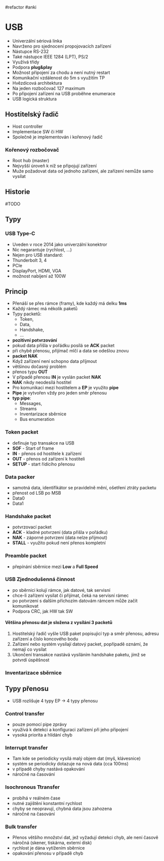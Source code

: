 #refactor #anki
# USB
- Univerzální sériová linka
- Navrženo pro sjednocení propojovacích zařízení
- Nástupce RS-232
- Také nástupce IEEE 1284 (LPT), PS/2
- Využívá třídy
- Podpora **plug&play**
- Možnost připojení za chodu a není nutný restart
- Komunikační vzdálenost do 5m s využitím TP
- Hvězdicová architektura
- Na jeden rozbočovač 127 maximum
- Po připojení zařízení na USB proběhne enumerace
- USB logická struktura

## Hostitelský řadič
- Host controller
- Implementace SW či HW
- Společně je implementován i kořenový řadič

### Kořenový rozbočovač
- Root hub (master)
- Nejvyšší úroveň k níž se připojují zařízení
- Muže požadovat data od jednoho zařízení, ale zařízení nemůže samo vysílat
## Historie
#TODO
  
## Typy
### USB Type-C
- Uveden v roce 2014 jako univerzální konektror
- Nic negarantuje (rychlost, ...)
- Nejen pro USB standard:
- Thunderbolt 3, 4
- PCIe
- DisplayPort, HDMI, VGA
- možnost nabíjení až 100W

## Princip
- Přenáší se přes rámce (framy), kde každý má delku **1ms**
- Každý rámec má několik paketů
- Typy packetů:
	- Token,
	- Data,
	- Handshake,
	- ...
- **pozitivní potvrzování**
- pokud data přišla v pořádku posílá se **ACK** packet
- při chybě přenosu, přijímač mlčí a data se odešlou znovu
- **packet NAK**
- Když zařízení není schopno data příjmout
- většinou dočasný problém
- přenos typu **OUT**
- V případě přenosu **IN** je vyslán packet **NAK**
- **NAK** nikdy neodesílá hostitel
- Pro komunikaci mezi hostitelem a **EP** je využito **pipe**
- **Pipe** je vytvořen vždy pro jeden směr přenosu
- **typ pipe**:
	- Messages,
	- Streams
	- Inventarizace sběrnice
	- Bus enumeration

### Token packet
- definuje typ transakce na USB
- **SOF** - Start of frame
- **IN** - přenos od hostitele k zařízení
- **OUT** - přenos od zařízení k hostiteli
- **SETUP** - start řídícího přenosu

### Data packer
- samotná data, identifikátor se pravidelně mění, ošetření ztráty packetu
- přenost od LSB po MSB
- Data0
- Data1

### Handshake packet
- potvrzovací packet
- **ACK** - kladné potvrzení (data přišla v pořádku)
- **NAK** - záporné potvrzení (data nelze přijmout)
- **STALL** - využito pokud není přenos kompletní

### Preamble packet
- přepínání sběrnice mezi **Low** a **Full Speed**

### USB Zjednodušenná činnost
- po sběrnici kolují rámce, jak datové, tak servisní
- chce-li zařízení vysílat či přijímat, čeká na servisní rámec
- po potvrzení s dalším příchozím datovám rámcem může začít komunikovat
- Podpora CRC, jak HW tak SW

#### Většina přenosu dat je složena z vysílání 3 packetů
1. Hostitelský řadič vyšle USB paket popisujicí typ a směr přenosu, adresu zařízení a číslo koncového bodu
2. Zařízení nebo systém vysílají datový packet, popřípadě oznámí, že nemají co vysílat
3. Ukončení transakce nastává vysíláním handshake paketu, jímž se potvrdí úspěšnost

### Inventarizace sběrnice
## Typy přenosu
- USB rozlišuje 4 typy EP -> 4 typy přenosu
### Control transfer
- pouze pomocí pipe zprávy
- využívá k detekci a konfiguraci zařízení při jeho připojení
- vysoká priorita a hlídání chyb

### Interrupt transfer
- Tam kde se periodicky vysílá malý objem dat (myš, klávesnice)
- systém se periodicky dotazuje na nová data (cca 100ms)
- v případě chyby nastává opakování
- náročné na časování

### Isochronous Ttransfer
- probíhá v reálném čase
- nutné zajištění konstantní rychlost
- chyby se neopravují, chybná data jsou zahozena
- náročné na časování

### Bulk transfer
- Přenos většího množství dat, jež vyžadují detekci chyb, ale není časově náročná (skener, tiskárna, externí disk)
- rychlost je dána vytížením sběrnice
- opakování přenosu v případě chyb
